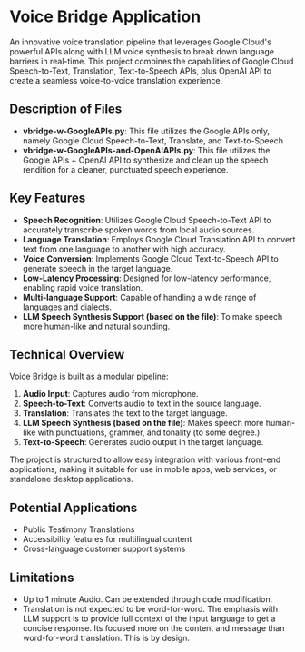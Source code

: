 # Voice Bridge Application

An innovative voice translation pipeline that leverages Google Cloud's powerful APIs along with LLM voice synthesis to break down language barriers in real-time. This project combines the capabilities of Google Cloud Speech-to-Text, Translation, Text-to-Speech APIs, plus OpenAI API to create a seamless voice-to-voice translation experience.

## Description of Files

- **vbridge-w-GoogleAPIs.py**: This file utilizes the Google APIs only, namely Google Cloud Speech-to-Text, Translate, and Text-to-Speech
- **vbridge-w-GoogleAPIs-and-OpenAIAPIs.py**: This file utilizes the Google APIs + OpenAI API to synthesize and clean up the speech rendition for a cleaner, punctuated speech experience.

## Key Features

- **Speech Recognition**: Utilizes Google Cloud Speech-to-Text API to accurately transcribe spoken words from local audio sources.
- **Language Translation**: Employs Google Cloud Translation API to convert text from one language to another with high accuracy.
- **Voice Conversion**: Implements Google Cloud Text-to-Speech API to generate speech in the target language.
- **Low-Latency Processing**: Designed for low-latency performance, enabling rapid voice translation.
- **Multi-language Support**: Capable of handling a wide range of languages and dialects.
- **LLM Speech Synthesis Support (based on the file)**: To make speech more human-like and natural sounding.

## Technical Overview

Voice Bridge is built as a modular pipeline:

1. **Audio Input**: Captures audio from microphone.
2. **Speech-to-Text**: Converts audio to text in the source language.
3. **Translation**: Translates the text to the target language.
4. **LLM Speech Synthesis (based on the file)**: Makes speech more human-like with punctuations, grammer, and tonality (to some degree.)
5. **Text-to-Speech**: Generates audio output in the target language.

The project is structured to allow easy integration with various front-end applications, making it suitable for use in mobile apps, web services, or standalone desktop applications.

## Potential Applications

- Public Testimony Translations
- Accessibility features for multilingual content
- Cross-language customer support systems

## Limitations

- Up to 1 minute Audio. Can be extended through code modification.
- Translation is not expected to be word-for-word. The emphasis with LLM support is to provide full context of the input language to get a concise response. Its focused more on the content and message than word-for-word translation. This is by design.

